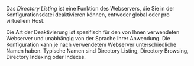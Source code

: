 Das *Directory Listing* ist eine Funktion des Webservers, die Sie in der Konfigurationsdatei deaktivieren können, entweder global oder pro virtuellem Host.

Die Art der Deaktivierung ist spezifisch für den von Ihnen verwendeten Webserver und unabhängig von der Sprache Ihrer Anwendung. Die Konfiguration kann je nach verwendetem Webserver unterschiedliche Namen haben. Typische Namen sind Directory Listing, Directory Browsing, Directory Indexing oder Indexes.
